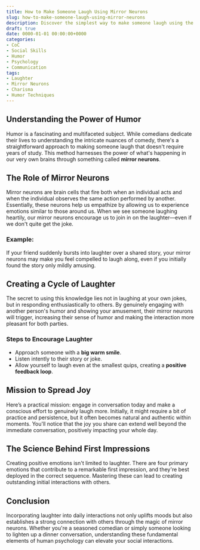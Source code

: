```yaml
---
title: How to Make Someone Laugh Using Mirror Neurons
slug: how-to-make-someone-laugh-using-mirror-neurons
description: Discover the simplest way to make someone laugh using the power of mirror neurons.
draft: true
date: 0000-01-01 00:00:00+0000
categories:
- CoC
- Social Skills
- Humor
- Psychology
- Communication
tags:
- Laughter
- Mirror Neurons
- Charisma
- Humor Techniques
---
```


## Understanding the Power of Humor

Humor is a fascinating and multifaceted subject. While comedians dedicate their lives to understanding the intricate nuances of comedy, there's a straightforward approach to making someone laugh that doesn't require years of study. This method harnesses the power of what's happening in our very own brains through something called **mirror neurons**.

## The Role of Mirror Neurons

Mirror neurons are brain cells that fire both when an individual acts and when the individual observes the same action performed by another. Essentially, these neurons help us empathize by allowing us to experience emotions similar to those around us. When we see someone laughing heartily, our mirror neurons encourage us to join in on the laughter—even if we don't quite get the joke.

### **Example:**

If your friend suddenly bursts into laughter over a shared story, your mirror neurons may make you feel compelled to laugh along, even if you initially found the story only mildly amusing.

## Creating a Cycle of Laughter

The secret to using this knowledge lies not in laughing at your own jokes, but in responding enthusiastically to others. By genuinely engaging with another person's humor and showing your amusement, their mirror neurons will trigger, increasing their sense of humor and making the interaction more pleasant for both parties.

### Steps to Encourage Laughter

- Approach someone with a **big warm smile**.
- Listen intently to their story or joke.
- Allow yourself to laugh even at the smallest quips, creating a **positive feedback loop**.

## Mission to Spread Joy

Here’s a practical mission: engage in conversation today and make a conscious effort to genuinely laugh more. Initially, it might require a bit of practice and persistence, but it often becomes natural and authentic within moments. You'll notice that the joy you share can extend well beyond the immediate conversation, positively impacting your whole day.

## The Science Behind First Impressions

Creating positive emotions isn't limited to laughter. There are four primary emotions that contribute to a remarkable first impression, and they're best deployed in the correct sequence. Mastering these can lead to creating outstanding initial interactions with others.

## Conclusion

Incorporating laughter into daily interactions not only uplifts moods but also establishes a strong connection with others through the magic of mirror neurons. Whether you're a seasoned comedian or simply someone looking to lighten up a dinner conversation, understanding these fundamental elements of human psychology can elevate your social interactions.
